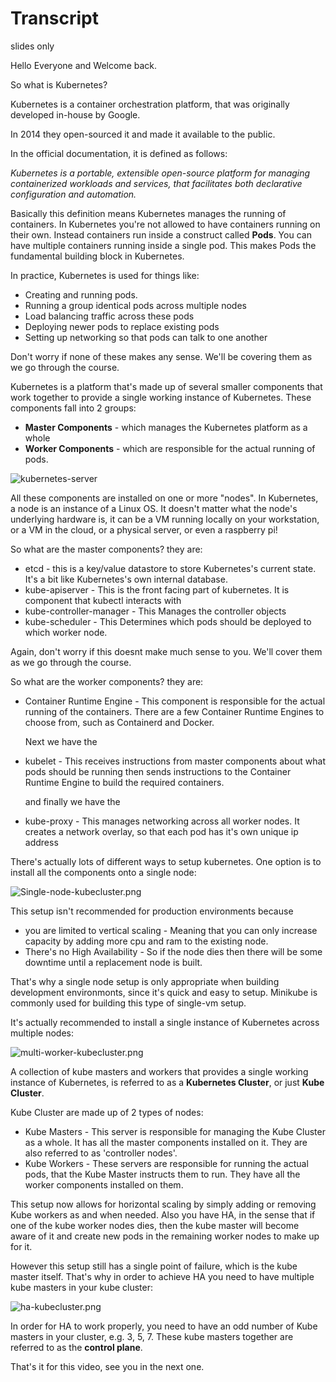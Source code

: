 # Transcript

slides only




Hello Everyone and Welcome back.  

So what is Kubernetes?

Kubernetes is a container orchestration platform,  that was originally developed in-house by Google. 

In 2014 they open-sourced it and made it available to the public. 

In the official documentation, it is defined as follows:

*Kubernetes is a portable, extensible open-source platform for managing containerized workloads and services, 
that facilitates both declarative configuration and automation.*

Basically this definition means Kubernetes manages the running of containers. 
In Kubernetes you're not allowed to have containers running on their own. 
Instead containers run inside a construct called **Pods**. You can have 
multiple containers running inside a single pod. This makes Pods the fundamental building 
block in Kubernetes.

In practice, Kubernetes is used for things like:

- Creating and running pods.
- Running a group identical pods across multiple nodes
- Load balancing traffic across these pods
- Deploying newer pods to replace existing pods
- Setting up networking so that pods can talk to one another

Don't worry if none of these makes any sense. We'll be covering them as we go through the course. 


Kubernetes is a platform that's made up of several smaller components that work together to 
provide a single working instance of Kubernetes. These components fall into 2 groups:

- **Master Components** - which manages the Kubernetes platform as a whole
- **Worker Components** - which are responsible for the actual running of pods.

![kubernetes-server](https://github.com/Sher-Chowdhury/Kubernetes-Study-Guide/raw/master/Section-01/04_What_is_Kubernetes/images/kubernetes-components.png)

All these components are installed on one or more "nodes". In Kubernetes, a node is an 
instance of a Linux OS. It doesn't matter what the node's underlying hardware is, 
it can be a VM running locally on your workstation, or a VM in the cloud, 
or a physical server, or even a raspberry pi! 


So what are the master components? they are:

- etcd - this is a key/value datastore to store Kubernetes's current state. It's a bit like Kubernetes's own internal database.
- kube-apiserver - This is the front facing part of kubernetes. It is component that kubectl interacts with
- kube-controller-manager - This  Manages the controller objects
- kube-scheduler - This Determines which pods should be deployed to which worker node. 

Again, don't worry if this doesnt make much sense to you. We'll cover them as we go through the course. 


So what are the worker components? they are:


- Container Runtime Engine - This component is responsible for the 
  actual running of the containers. 
  There are a few Container Runtime Engines to choose from, such as Containerd and Docker. 
  
  Next we have the

- kubelet - This receives instructions from master components about what pods should be 
  running then sends instructions to the Container Runtime Engine to build the required containers. 
  
  and finally we have the 

- kube-proxy - This manages networking across all worker nodes. It creates a network overlay, 
  so that each pod has it's own unique ip address

There's actually lots of different ways to setup kubernetes. One option is to install all the components onto a single node:

![Single-node-kubecluster.png](https://github.com/Sher-Chowdhury/Kubernetes-Study-Guide/raw/master/Section-01/04_What_is_Kubernetes/images/Single-node-kubecluster.png)

This setup isn't recommended for production environments because

- you are limited to vertical scaling - Meaning that you can only increase capacity 
  by adding more cpu and ram to the existing node. 
- There's no High Availability - So if the node dies then there will be some 
  downtime until a replacement node is built. 

That's why a single node setup is only appropriate when building development environmonts, 
since it's quick and easy to setup. 
Minikube is commonly used for building this type of single-vm setup.  

It's actually recommended to install a single instance of Kubernetes across multiple nodes:

![multi-worker-kubecluster.png](https://github.com/Sher-Chowdhury/Kubernetes-Study-Guide/raw/master/Section-01/04_What_is_Kubernetes/images/multi-worker-kubecluster.png)

A collection of kube masters and workers that provides a single working instance of Kubernetes, is referred to as a **Kubernetes Cluster**, or just **Kube Cluster**.

Kube Cluster are made up of 2 types of nodes:

- Kube Masters - This server is responsible for managing the Kube Cluster as a whole. It has all the master components installed on it. They are also referred to as 'controller nodes'.
- Kube Workers - These servers are responsible for running the actual pods, that the Kube Master instructs them to run. They have all the worker components installed on them.  

This setup now allows for horizontal scaling by simply adding or removing Kube workers as and when needed. Also you have HA, in the sense that if one of the kube worker nodes dies, then the kube master will become aware of it and create new pods in the remaining worker nodes to make up for it.

However this setup still has a single point of failure, which is the kube master itself. That's why in order to achieve HA you need to have multiple kube masters in your kube cluster:

![ha-kubecluster.png](https://github.com/Sher-Chowdhury/Kubernetes-Study-Guide/raw/master/Section-01/04_What_is_Kubernetes/images/ha-kubecluster.png)

In order for HA to work properly, you need to have an odd number of Kube masters in your cluster, e.g. 3, 5, 7. These kube masters together are referred to as the **control plane**.

That's it for this video, see you in the next one. 